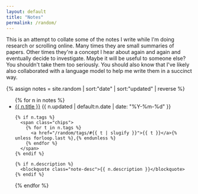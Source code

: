```yaml
---
layout: default
title: "Notes"
permalink: /random/
---
```





This is an attempt to collate some of the notes I write while I'm doing research or scrolling online. Many times they are small summaries of papers. Other times they're a concept I hear about again and again and eventually decide to investigate. Maybe it will be useful to someone else? You shouldn't take them too seriously. You should also know that I've likely also collaborated with a language model to help me write them in a succinct way.


{% assign notes = site.random | sort:"date" | sort:"updated" | reverse %}

<ul class="notes">
{% for n in notes %}
  <li class="note-item">
    <a class="note-title" href="{{ n.url }}">{{ n.title }}</a>
    <span class="note-date">{{ n.updated | default:n.date | date: "%Y-%m-%d" }}</span>

    {% if n.tags %}
      <span class="chips">
        {% for t in n.tags %}
          <a href="/random/tags/#{{ t | slugify }}">{{ t }}</a>{% unless forloop.last %},{% endunless %}
        {% endfor %}
      </span>
    {% endif %}

    {% if n.description %}
      <blockquote class="note-desc">{{ n.description }}</blockquote>
    {% endif %}
  </li>
{% endfor %}
</ul>
